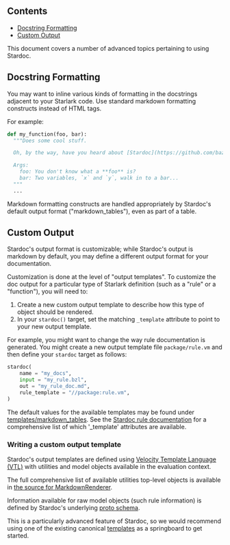 <nav class="toc">
  <h2>Contents</h2>
  <ul>
    <li><a href="#docstring-formatting">Docstring Formatting</a></li>
    <li><a href="#custom-output">Custom Output</a></li>
  </ul>
</nav>

This document covers a number of advanced topics pertaining to using Stardoc.


<a name="docstring-formatting"></a>
## Docstring Formatting

You may want to inline various kinds of formatting in the docstrings adjacent
to your Starlark code. Use standard markdown formatting constructs instead of
HTML tags.

For example:
```python
def my_function(foo, bar):
  """Does some cool stuff.

  Oh, by the way, have you heard about [Stardoc](https://github.com/bazelbuild/stardoc)?

  Args:
    foo: You don't know what a **foo** is?
    bar: Two variables, `x` and `y`, walk in to a bar...
  """
  ...
```

Markdown formatting constructs are handled appropriately by Stardoc's default
output format ("markdown_tables"), even as part of a table.


<a name="custom-output"></a>
## Custom Output

Stardoc's output format is customizable; while Stardoc's output is markdown
by default, you may define a different output format for your documentation.

Customization is done at the level of "output templates". To customize the
doc output for a particular type of Starlark definition (such as a "rule" or a
"function"), you will need to:

1. Create a new custom output template to describe how this type of object should
   be rendered.
2. In your `stardoc()` target, set the matching `_template` attribute to point to
   your new output template.

For example, you might want to change the way rule documentation is generated.
You might create a new output template file `package/rule.vm` and then define your
`stardoc` target as follows:

```python
stardoc(
    name = "my_docs",
    input = "my_rule.bzl",
    out = "my_rule_doc.md",
    rule_template = "//package:rule.vm",
)
```

The default values for the available templates may be found under
[templates/markdown_tables](../stardoc/templates/markdown_tables). See the
[Stardoc rule documentation](stardoc_rule.md) for a comprehensive list of which
'_template' attributes are available.


### Writing a custom output template

Stardoc's output templates are defined using
[Velocity Template Language (VTL)](https://velocity.apache.org/engine/1.7/user-guide.html)
with utilities and model objects available in the evaluation context.

The full comprehensive list of available utilities top-level objects is available in
[the source for MarkdownRenderer](https://github.com/bazelbuild/bazel/blob/3fcfbe14ddec34889c5e3fe33415af2cf9124e7c/src/main/java/com/google/devtools/build/skydoc/rendering/MarkdownRenderer.java#L100).

Information available for raw model objects (such rule information) is defined by
Stardoc's underlying [proto schema](https://github.com/bazelbuild/bazel/blob/5eeccd8a647df10d154d3b86e9732e7f263c96db/src/main/java/com/google/devtools/build/skydoc/rendering/proto/stardoc_output.proto).

This is a particularly advanced feature of Stardoc, so we would recommend using
one of the existing canonical [templates](../stardoc/templates/markdown_tables) as a
springboard to get started.


